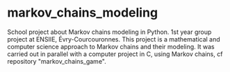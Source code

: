 # markov_chains_modeling
School project about Markov chains modeling in Python.
1st year group project at ENSIIE, Évry-Courcouronnes. This project is a mathematical and computer science approach to Markov chains and their modeling. It was carried out in parallel with a computer project in C, using Markov chains, cf repository "markov_chains_game".

